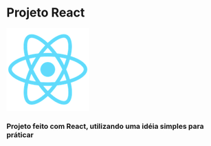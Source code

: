 <h1>Projeto React</h1>

<img src = './public/logo192.png'>

<h3>Projeto feito com React, utilizando uma idéia simples para práticar</h3>